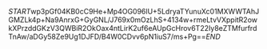 $START$wp3pGf04KB0cC9He+Mp4OG096lU+5LdryaTYunuXc01MXWWTAhJGMZLk4p+Na9AnrxG+GyGNL/J769x0mOzLhS+4134w+rmeLtvVXppitR2owkXPrzddGKzV3QWBiR2OkOax4ntLirK2uf6eAUpGcHrov6T22Iy8eZTMfurfrdTnAw/aDGy58Ze9Ug1DJFD/B4W0CDvv6pN1iuS7/ms+Pg==$END$